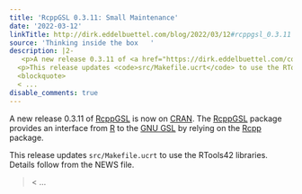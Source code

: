 ```yaml
---
title: 'RcppGSL 0.3.11: Small Maintenance'
date: '2022-03-12'
linkTitle: http://dirk.eddelbuettel.com/blog/2022/03/12#rcppgsl_0.3.11
source: 'Thinking inside the box   '
description: |2-
   <p>A new release 0.3.11 of <a href="https://dirk.eddelbuettel.com/code/rcpp.gsl.html">RcppGSL</a> is now on <a href="htts://cran.r-project.org">CRAN</a>. The <a href="https://dirk.eddelbuettel.com/code/rcpp.gsl.html">RcppGSL</a> package provides an interface from <a href="https://www.r-project.org">R</a> to the <a href="https://www.gnu.org/software/gsl/">GNU GSL</a> by relying on the <a href="https://dirk.eddelbuettel.com/code/rcpp.html">Rcpp</a> package.</p>
  <p>This release updates <code>src/Makefile.ucrt</code> to use the RTools42 libraries. Details follow from the NEWS file.</p>
  <blockquote>
  < ...
disable_comments: true
---
```

 <p>A new release 0.3.11 of <a href="https://dirk.eddelbuettel.com/code/rcpp.gsl.html">RcppGSL</a> is now on <a href="htts://cran.r-project.org">CRAN</a>. The <a href="https://dirk.eddelbuettel.com/code/rcpp.gsl.html">RcppGSL</a> package provides an interface from <a href="https://www.r-project.org">R</a> to the <a href="https://www.gnu.org/software/gsl/">GNU GSL</a> by relying on the <a href="https://dirk.eddelbuettel.com/code/rcpp.html">Rcpp</a> package.</p>
<p>This release updates <code>src/Makefile.ucrt</code> to use the RTools42 libraries. Details follow from the NEWS file.</p>
<blockquote>
< ...